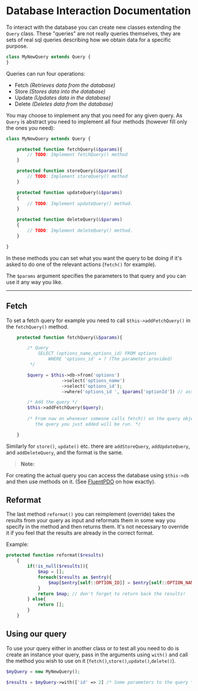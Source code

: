 Database Interaction Documentation
===================


To interact with the database you can create new classes extending the `Query` class. These "queries" are not really queries themselves, they are sets of real sql queries describing how we obtain data for a specific purpose.

```php
class MyNewQuery extends Query {
}
```

Queries can run four operations:
- Fetch  *(Retrieves data from the database)*
- Store  *(Stores data into the database)*
- Update *(Updates data in the database)*
- Delete *(Deletes data from the database)*

You may choose to implement any that you need for any given query. As `Query` is abstract you need to implement all four methods (however fill only the ones you need):

```php
class MyNewQuery extends Query {

	protected function fetchQuery(&$params){
		// TODO: Implement fetchQuery() method
	}

	protected function storeQuery(&$params){
		// TODO: Implement storeQuery() method
	}

	protected function updateQuery(&$params)
    {
        // TODO: Implement updateQuery() method.
    }

    protected function deleteQuery(&$params)
    {
        // TODO: Implement deleteQuery() method.
    }

}
```

In these methods you can set what you want the query to be doing if it's asked to do one of the relevant actions (`fetch()` for example).

The `$params` argument specifies the parameters to that query and you can use it any way you like.



----------


Fetch
-------------

To set a fetch query for example you need to call `$this->addFetchQuery()` in the `fetchQuery()` method.

```php
	protected function fetchQuery(&$params){

	    /* Query
	        SELECT (options_name,options_id) FROM options
	            WHERE 'options_id' = ? (The parameter provided)
	     */

		$query = $this->db->from('options')
					 ->select('options_name')
					 ->select('options_id');
					 ->where('options_id ', $params['optionId']) // assuming whoever calls this passes an optionsId in the params array

		/* Add the query */
		$this->addFetchQuery($query);
		
		/* From now on whenever someone calls fetch() on the query object,
		   the query you just added will be run. */

	}
```


Similarly for `store()`, `update()` etc. there are `addStoreQuery`, `addUpdateQuery`, and `addDeleteQuery`, and the format is the same.



> **Note:**

For creating the actual query you can access the database using `$this->db` and then use methods on it. (See [FluentPDO](http://lichtner.github.io/fluentpdo/) on how exactly).

Reformat
-------------
The last method `reformat()` you can reimplement (override) takes the results from your query as input and reformats them in some way you specify in the method and then returns them. 
It's not necessary to override it if you feel that the results are already in the correct format.

Example:
```php
protected function reformat($results)
    {
    	if(!is_null($results)){
    		$map = [];
    		foreach($results as $entry){
    			$map[$entry[self::OPTION_ID]] = $entry[self::OPTION_NAME];
    		}
    		return $map; // don't forget to return back the results!
    	} else{
    	    return []; 
    	}
    }
```

Using our query
-----------------

To use your query either in another class or to test all you need to do is create an instance your query, pass in the arguments using `with()` and call the method you wish to use on it (`fetch()`,`store()`,`update()`,`delete()`).

```php
$myQuery = new MyNewQuery();

$results = $myQuery->with(['id' => 2] /* Some parameters to the query */)->fetch();
```
